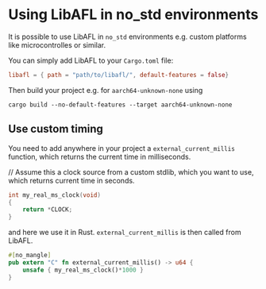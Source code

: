 # Using LibAFL in no_std environments

It is possible to use LibAFL in `no_std` environments e.g. custom platforms like microcontrolles or similar.

You can simply add LibAFL to your `Cargo.toml` file:

```toml
libafl = { path = "path/to/libafl/", default-features = false}
```

Then build your project e.g. for `aarch64-unknown-none` using
```
cargo build --no-default-features --target aarch64-unknown-none
```

## Use custom timing

You need to add anywhere in your project a `external_current_millis` function, which returns the current time in milliseconds.

// Assume this a clock source from a custom stdlib, which you want to use, which returns current time in seconds.
```c
int my_real_ms_clock(void)
{
    return *CLOCK;
}
```
and here we use it in Rust. `external_current_millis` is then called from LibAFL.
```rust
#[no_mangle]
pub extern "C" fn external_current_millis() -> u64 {
    unsafe { my_real_ms_clock()*1000 }
}
```
